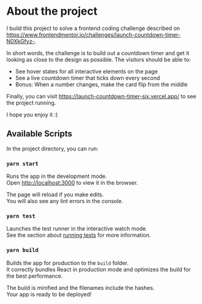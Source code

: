 # About the project

I build this project to solve a frontend coding challenge described on https://www.frontendmentor.io/challenges/launch-countdown-timer-N0XkGfyz-.

In short words, the challenge is to build out a countdown timer and get it looking as close to the design as possible.
The visitors should be able to:

- See hover states for all interactive elements on the page
- See a live countdown timer that ticks down every second
- Bonus: When a number changes, make the card flip from the middle

Finally, you can visit https://launch-countdown-timer-six.vercel.app/ to see the project running.

I hope you enjoy it :)

## Available Scripts

In the project directory, you can run:

### `yarn start`

Runs the app in the development mode.\
Open [http://localhost:3000](http://localhost:3000) to view it in the browser.

The page will reload if you make edits.\
You will also see any lint errors in the console.

### `yarn test`

Launches the test runner in the interactive watch mode.\
See the section about [running tests](https://facebook.github.io/create-react-app/docs/running-tests) for more information.

### `yarn build`

Builds the app for production to the `build` folder.\
It correctly bundles React in production mode and optimizes the build for the best performance.

The build is minified and the filenames include the hashes.\
Your app is ready to be deployed!
